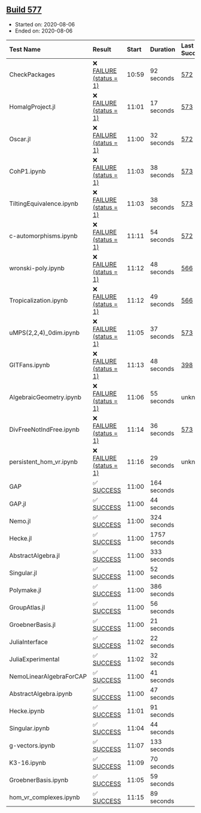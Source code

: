 ## [Build 577](https://oscarci.mathematik.uni-kl.de/job/oscar-stable/577/)

* Started on: 2020-08-06
* Ended on: 2020-08-06

| Test Name    | Result | Start | Duration | Last Success | First Failure |
|:-------------|:-------|:------|:---------|:-------------|:--------------|
| CheckPackages | ❌ [FAILURE (status = 1)](https://oscarci.mathematik.uni-kl.de/job/oscar-stable/577/artifact/logs/build-577/CheckPackages.log) | 10:59 | 92 seconds | [572](https://oscarci.mathematik.uni-kl.de/job/oscar-stable/572/) | [573](https://oscarci.mathematik.uni-kl.de/job/oscar-stable/573/) |
| HomalgProject.jl | ❌ [FAILURE (status = 1)](https://oscarci.mathematik.uni-kl.de/job/oscar-stable/577/artifact/logs/build-577/HomalgProject.jl.log) | 11:01 | 17 seconds | [573](https://oscarci.mathematik.uni-kl.de/job/oscar-stable/573/) | [574](https://oscarci.mathematik.uni-kl.de/job/oscar-stable/574/) |
| Oscar.jl | ❌ [FAILURE (status = 1)](https://oscarci.mathematik.uni-kl.de/job/oscar-stable/577/artifact/logs/build-577/Oscar.jl.log) | 11:00 | 32 seconds | [572](https://oscarci.mathematik.uni-kl.de/job/oscar-stable/572/) | [573](https://oscarci.mathematik.uni-kl.de/job/oscar-stable/573/) |
| CohP1.ipynb | ❌ [FAILURE (status = 1)](https://oscarci.mathematik.uni-kl.de/job/oscar-stable/577/artifact/logs/build-577/CohP1.ipynb.log) | 11:03 | 38 seconds | [573](https://oscarci.mathematik.uni-kl.de/job/oscar-stable/573/) | [574](https://oscarci.mathematik.uni-kl.de/job/oscar-stable/574/) |
| TiltingEquivalence.ipynb | ❌ [FAILURE (status = 1)](https://oscarci.mathematik.uni-kl.de/job/oscar-stable/577/artifact/logs/build-577/TiltingEquivalence.ipynb.log) | 11:03 | 38 seconds | [573](https://oscarci.mathematik.uni-kl.de/job/oscar-stable/573/) | [574](https://oscarci.mathematik.uni-kl.de/job/oscar-stable/574/) |
| c-automorphisms.ipynb | ❌ [FAILURE (status = 1)](https://oscarci.mathematik.uni-kl.de/job/oscar-stable/577/artifact/logs/build-577/c-automorphisms.ipynb.log) | 11:11 | 54 seconds | [572](https://oscarci.mathematik.uni-kl.de/job/oscar-stable/572/) | [573](https://oscarci.mathematik.uni-kl.de/job/oscar-stable/573/) |
| wronski-poly.ipynb | ❌ [FAILURE (status = 1)](https://oscarci.mathematik.uni-kl.de/job/oscar-stable/577/artifact/logs/build-577/wronski-poly.ipynb.log) | 11:12 | 48 seconds | [566](https://oscarci.mathematik.uni-kl.de/job/oscar-stable/566/) | [567](https://oscarci.mathematik.uni-kl.de/job/oscar-stable/567/) |
| Tropicalization.ipynb | ❌ [FAILURE (status = 1)](https://oscarci.mathematik.uni-kl.de/job/oscar-stable/577/artifact/logs/build-577/Tropicalization.ipynb.log) | 11:12 | 49 seconds | [566](https://oscarci.mathematik.uni-kl.de/job/oscar-stable/566/) | [567](https://oscarci.mathematik.uni-kl.de/job/oscar-stable/567/) |
| uMPS(2,2,4)_0dim.ipynb | ❌ [FAILURE (status = 1)](https://oscarci.mathematik.uni-kl.de/job/oscar-stable/577/artifact/logs/build-577/uMPS-2-2-4-_0dim.ipynb.log) | 11:05 | 37 seconds | [573](https://oscarci.mathematik.uni-kl.de/job/oscar-stable/573/) | [574](https://oscarci.mathematik.uni-kl.de/job/oscar-stable/574/) |
| GITFans.ipynb | ❌ [FAILURE (status = 1)](https://oscarci.mathematik.uni-kl.de/job/oscar-stable/577/artifact/logs/build-577/GITFans.ipynb.log) | 11:13 | 48 seconds | [398](https://oscarci.mathematik.uni-kl.de/job/oscar-stable/398/) | [399](https://oscarci.mathematik.uni-kl.de/job/oscar-stable/399/) |
| AlgebraicGeometry.ipynb | ❌ [FAILURE (status = 1)](https://oscarci.mathematik.uni-kl.de/job/oscar-stable/577/artifact/logs/build-577/AlgebraicGeometry.ipynb.log) | 11:06 | 55 seconds | unknown | unknown |
| DivFreeNotIndFree.ipynb | ❌ [FAILURE (status = 1)](https://oscarci.mathematik.uni-kl.de/job/oscar-stable/577/artifact/logs/build-577/DivFreeNotIndFree.ipynb.log) | 11:14 | 36 seconds | [573](https://oscarci.mathematik.uni-kl.de/job/oscar-stable/573/) | [574](https://oscarci.mathematik.uni-kl.de/job/oscar-stable/574/) |
| persistent_hom_vr.ipynb | ❌ [FAILURE (status = 1)](https://oscarci.mathematik.uni-kl.de/job/oscar-stable/577/artifact/logs/build-577/persistent_hom_vr.ipynb.log) | 11:16 | 29 seconds | unknown | unknown |
| GAP | ✅ [SUCCESS](https://oscarci.mathematik.uni-kl.de/job/oscar-stable/577/artifact/logs/build-577/GAP.log) | 11:00 | 164 seconds |  |  |
| GAP.jl | ✅ [SUCCESS](https://oscarci.mathematik.uni-kl.de/job/oscar-stable/577/artifact/logs/build-577/GAP.jl.log) | 11:00 | 44 seconds |  |  |
| Nemo.jl | ✅ [SUCCESS](https://oscarci.mathematik.uni-kl.de/job/oscar-stable/577/artifact/logs/build-577/Nemo.jl.log) | 11:00 | 324 seconds |  |  |
| Hecke.jl | ✅ [SUCCESS](https://oscarci.mathematik.uni-kl.de/job/oscar-stable/577/artifact/logs/build-577/Hecke.jl.log) | 11:00 | 1757 seconds |  |  |
| AbstractAlgebra.jl | ✅ [SUCCESS](https://oscarci.mathematik.uni-kl.de/job/oscar-stable/577/artifact/logs/build-577/AbstractAlgebra.jl.log) | 11:00 | 333 seconds |  |  |
| Singular.jl | ✅ [SUCCESS](https://oscarci.mathematik.uni-kl.de/job/oscar-stable/577/artifact/logs/build-577/Singular.jl.log) | 11:00 | 52 seconds |  |  |
| Polymake.jl | ✅ [SUCCESS](https://oscarci.mathematik.uni-kl.de/job/oscar-stable/577/artifact/logs/build-577/Polymake.jl.log) | 11:00 | 386 seconds |  |  |
| GroupAtlas.jl | ✅ [SUCCESS](https://oscarci.mathematik.uni-kl.de/job/oscar-stable/577/artifact/logs/build-577/GroupAtlas.jl.log) | 11:00 | 56 seconds |  |  |
| GroebnerBasis.jl | ✅ [SUCCESS](https://oscarci.mathematik.uni-kl.de/job/oscar-stable/577/artifact/logs/build-577/GroebnerBasis.jl.log) | 11:00 | 21 seconds |  |  |
| JuliaInterface | ✅ [SUCCESS](https://oscarci.mathematik.uni-kl.de/job/oscar-stable/577/artifact/logs/build-577/JuliaInterface.log) | 11:02 | 22 seconds |  |  |
| JuliaExperimental | ✅ [SUCCESS](https://oscarci.mathematik.uni-kl.de/job/oscar-stable/577/artifact/logs/build-577/JuliaExperimental.log) | 11:02 | 32 seconds |  |  |
| NemoLinearAlgebraForCAP | ✅ [SUCCESS](https://oscarci.mathematik.uni-kl.de/job/oscar-stable/577/artifact/logs/build-577/NemoLinearAlgebraForCAP.log) | 11:00 | 41 seconds |  |  |
| AbstractAlgebra.ipynb | ✅ [SUCCESS](https://oscarci.mathematik.uni-kl.de/job/oscar-stable/577/artifact/logs/build-577/AbstractAlgebra.ipynb.log) | 11:00 | 47 seconds |  |  |
| Hecke.ipynb | ✅ [SUCCESS](https://oscarci.mathematik.uni-kl.de/job/oscar-stable/577/artifact/logs/build-577/Hecke.ipynb.log) | 11:01 | 91 seconds |  |  |
| Singular.ipynb | ✅ [SUCCESS](https://oscarci.mathematik.uni-kl.de/job/oscar-stable/577/artifact/logs/build-577/Singular.ipynb.log) | 11:04 | 44 seconds |  |  |
| g-vectors.ipynb | ✅ [SUCCESS](https://oscarci.mathematik.uni-kl.de/job/oscar-stable/577/artifact/logs/build-577/g-vectors.ipynb.log) | 11:07 | 133 seconds |  |  |
| K3-16.ipynb | ✅ [SUCCESS](https://oscarci.mathematik.uni-kl.de/job/oscar-stable/577/artifact/logs/build-577/K3-16.ipynb.log) | 11:09 | 70 seconds |  |  |
| GroebnerBasis.ipynb | ✅ [SUCCESS](https://oscarci.mathematik.uni-kl.de/job/oscar-stable/577/artifact/logs/build-577/GroebnerBasis.ipynb.log) | 11:05 | 59 seconds |  |  |
| hom_vr_complexes.ipynb | ✅ [SUCCESS](https://oscarci.mathematik.uni-kl.de/job/oscar-stable/577/artifact/logs/build-577/hom_vr_complexes.ipynb.log) | 11:15 | 89 seconds |  |  |

